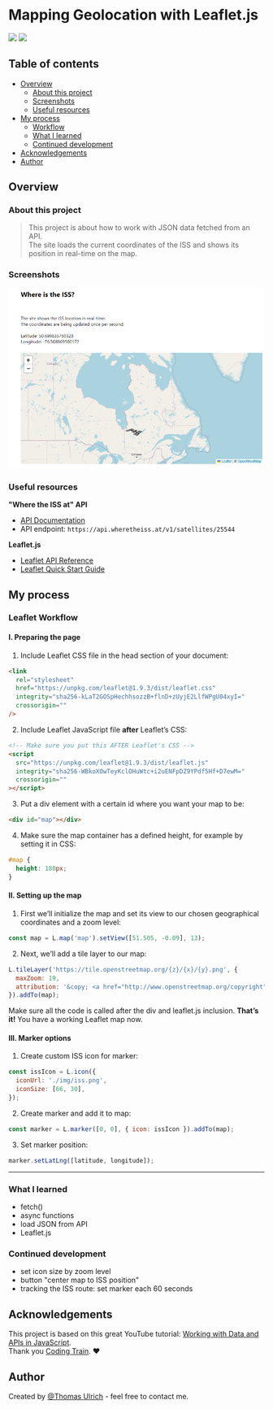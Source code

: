 # Mapping Geolocation with Leaflet.js
 
![](https://img.shields.io/badge/Project_Status-Continued_development-orange.svg) ![](https://img.shields.io/badge/Built_with-Leaflet.js-199900.svg)

## Table of contents

- [Overview](#overview)
  - [About this project](#about-this-project)
  - [Screenshots](#screenshots)
  - [Useful resources](#useful-resources)
- [My process](#my-process)
  - [Workflow](#workflow)
  - [What I learned](#what-i-learned)
  - [Continued development](#continued-development)
- [Acknowledgements](#acknowledgements)
- [Author](#author)

## Overview

### About this project

> This project is about how to work with JSON data fetched from an API.  
> The site loads the current coordinates of the ISS and shows its position in real-time on the map.

### Screenshots

![Map with ISS location](./img/screenshot.PNG)

### Useful resources

**"Where the ISS at" API**

- [API Documentation](https://wheretheiss.at/w/developer)
- API endpoint: ``https://api.wheretheiss.at/v1/satellites/25544``  

**Leaflet.js**

- [Leaflet API Reference](https://leafletjs.com/reference.html)
- [Leaflet Quick Start Guide](https://leafletjs.com/examples/quick-start/)

## My process

### Leaflet Workflow

#### I. Preparing the page

1. Include Leaflet CSS file in the head section of your document:

```html
<link
  rel="stylesheet"
  href="https://unpkg.com/leaflet@1.9.3/dist/leaflet.css"
  integrity="sha256-kLaT2GOSpHechhsozzB+flnD+zUyjE2LlfWPgU04xyI="
  crossorigin=""
/>
```

2. Include Leaflet JavaScript file **after** Leaflet’s CSS:

```html
<!-- Make sure you put this AFTER Leaflet's CSS -->
<script
  src="https://unpkg.com/leaflet@1.9.3/dist/leaflet.js"
  integrity="sha256-WBkoXOwTeyKclOHuWtc+i2uENFpDZ9YPdf5Hf+D7ewM="
  crossorigin=""
></script>
```

3. Put a div element with a certain id where you want your map to be:

```html
<div id="map"></div>
```

4. Make sure the map container has a defined height, for example by setting it in CSS:

```css
#map {
  height: 180px;
}
```

#### II. Setting up the map

1. First we’ll initialize the map and set its view to our chosen geographical coordinates and a zoom level:

```javascript
const map = L.map('map').setView([51.505, -0.09], 13);
```

2. Next, we’ll add a tile layer to our map:

```javascript
L.tileLayer('https://tile.openstreetmap.org/{z}/{x}/{y}.png', {
  maxZoom: 19,
  attribution: '&copy; <a href="http://www.openstreetmap.org/copyright">OpenStreetMap</a>',
}).addTo(map);
```

Make sure all the code is called after the div and leaflet.js inclusion. **That’s it!** You have a working Leaflet map now.

#### III. Marker options

1. Create custom ISS icon for marker:

```javascript
const issIcon = L.icon({
  iconUrl: './img/iss.png',
  iconSize: [66, 30],
});
```

2. Create marker and add it to map:

```javascript
const marker = L.marker([0, 0], { icon: issIcon }).addTo(map);
```

3. Set marker position:

```javascript
marker.setLatLng([latitude, longitude]);
```

---

### What I learned

- fetch()
- async functions
- load JSON from API
- Leaflet.js

### Continued development

- set icon size by zoom level
- button "center map to ISS position"
- tracking the ISS route: set marker each 60 seconds

## Acknowledgements

This project is based on this great YouTube tutorial: [Working with Data and APIs in JavaScript](https://www.youtube.com/playlist?list=PLRqwX-V7Uu6YxDKpFzf_2D84p0cyk4T7X).  
Thank you [Coding Train](https://www.youtube.com/@TheCodingTrain). :heart:

## Author

Created by [@Thomas Ulrich](https://github.com/TomUlrich) - feel free to contact me.
